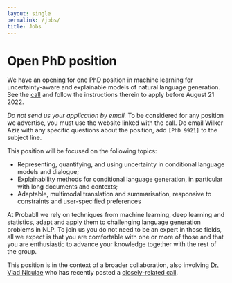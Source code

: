 ```yaml
---
layout: single
permalink: /jobs/
title: Jobs
---
```



# Open PhD position

We have an opening for one PhD position in machine learning for uncertainty-aware and explainable models of natural language generation. See the [call](https://vacatures.uva.nl/UvA/job/PhD-position-in-machine-learning-for-uncertainty-aware-and-explainable-models-of-natural-language/751458902/) and follow the instructions therein to apply before August 21 2022. 

*Do not send us your application by email.* To be considered for any position we advertise, you must use the website linked with the call. Do email Wilker Aziz with any specific questions about the position, add `[PhD 9921]` to the subject line.

This position will be focused on the following topics:

* Representing, quantifying, and using uncertainty in conditional language models and dialogue; 
* Explainability methods for conditional language generation, in particular with long documents and contexts; 
* Adaptable, multimodal translation and summarisation, responsive to constraints and user-specified preferences


At Probabll we rely on techniques from machine learning, deep learning and statistics, adapt and apply them to challenging language generation problems in NLP. To join us you do not need to be an expert in those fields, all we expect is that you are comfortable with one or more of those and that you are enthusiastic to advance your knowledge together with the rest of the group. 

This position is in the context of a broader collaboration, also involving [Dr. Vlad Niculae](http://vene.ro) who has recently posted a [closely-related call](https://vacatures.uva.nl/UvA/job/PhD-Position-in-Machine-Learning-for-Natural-Language-Processing/750676902/).
